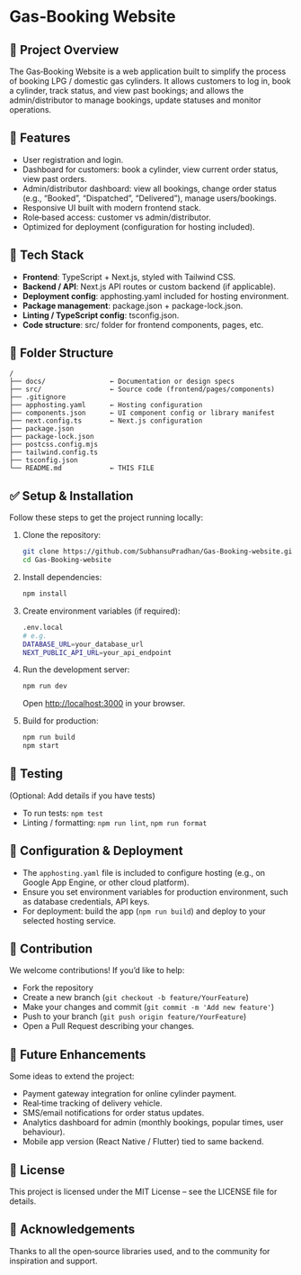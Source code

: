# Gas‑Booking Website

## 🚀 Project Overview  
The Gas‑Booking Website is a web application built to simplify the process of booking LPG / domestic gas cylinders. It allows customers to log in, book a cylinder, track status, and view past bookings; and allows the admin/distributor to manage bookings, update statuses and monitor operations.

## 🎯 Features  
- User registration and login.  
- Dashboard for customers: book a cylinder, view current order status, view past orders.  
- Admin/distributor dashboard: view all bookings, change order status (e.g., “Booked”, “Dispatched”, “Delivered”), manage users/bookings.  
- Responsive UI built with modern frontend stack.  
- Role‑based access: customer vs admin/distributor.  
- Optimized for deployment (configuration for hosting included).

## 🧰 Tech Stack  
- **Frontend**: TypeScript + Next.js, styled with Tailwind CSS.  
- **Backend / API**: Next.js API routes or custom backend (if applicable).  
- **Deployment config**: apphosting.yaml included for hosting environment.  
- **Package management**: package.json + package-lock.json.  
- **Linting / TypeScript config**: tsconfig.json.  
- **Code structure**: src/ folder for frontend components, pages, etc.

## 📁 Folder Structure  
```
/
├── docs/                ← Documentation or design specs  
├── src/                 ← Source code (frontend/pages/components)  
├── .gitignore  
├── apphosting.yaml      ← Hosting configuration  
├── components.json      ← UI component config or library manifest  
├── next.config.ts       ← Next.js configuration  
├── package.json  
├── package-lock.json  
├── postcss.config.mjs  
├── tailwind.config.ts  
├── tsconfig.json  
└── README.md            ← THIS FILE
```

## ✅ Setup & Installation  
Follow these steps to get the project running locally:

1. Clone the repository:  
   ```bash
   git clone https://github.com/SubhansuPradhan/Gas‑Booking‑website.git
   cd Gas‑Booking‑website
   ```

2. Install dependencies:  
   ```bash
   npm install
   ```

3. Create environment variables (if required):  
   ```bash
   .env.local
   # e.g.
   DATABASE_URL=your_database_url
   NEXT_PUBLIC_API_URL=your_api_endpoint
   ```

4. Run the development server:  
   ```bash
   npm run dev
   ```
   Open [http://localhost:3000](http://localhost:3000) in your browser.

5. Build for production:  
   ```bash
   npm run build
   npm start
   ```

## 🧪 Testing  
(Optional: Add details if you have tests)  
- To run tests: `npm test`  
- Linting / formatting: `npm run lint`, `npm run format`

## 🔧 Configuration & Deployment  
- The `apphosting.yaml` file is included to configure hosting (e.g., on Google App Engine, or other cloud platform).  
- Ensure you set environment variables for production environment, such as database credentials, API keys.  
- For deployment: build the app (`npm run build`) and deploy to your selected hosting service.

## 👥 Contribution  
We welcome contributions! If you’d like to help:  
- Fork the repository  
- Create a new branch (`git checkout -b feature/YourFeature`)  
- Make your changes and commit (`git commit -m 'Add new feature'`)  
- Push to your branch (`git push origin feature/YourFeature`)  
- Open a Pull Request describing your changes.

## 📝 Future Enhancements  
Some ideas to extend the project:  
- Payment gateway integration for online cylinder payment.  
- Real‑time tracking of delivery vehicle.  
- SMS/email notifications for order status updates.  
- Analytics dashboard for admin (monthly bookings, popular times, user behaviour).  
- Mobile app version (React Native / Flutter) tied to same backend.

## 📄 License  
This project is licensed under the MIT License – see the LICENSE file for details.

## 🙏 Acknowledgements  
Thanks to all the open‑source libraries used, and to the community for inspiration and support.
